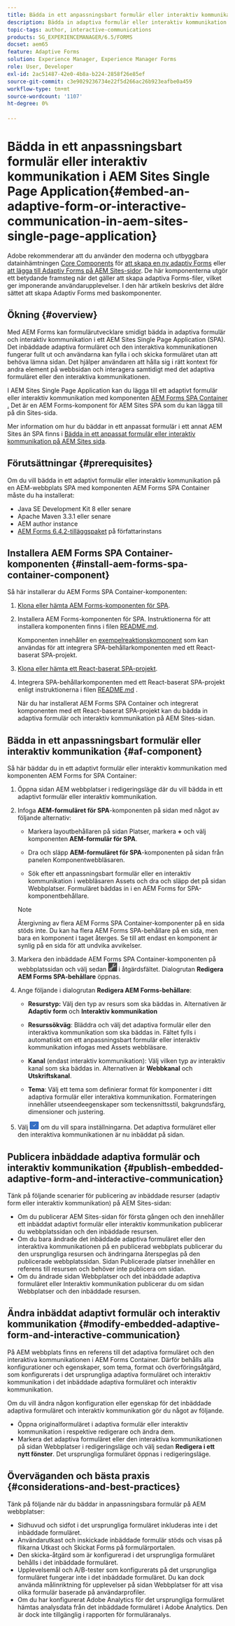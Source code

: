 ```yaml
---
title: Bädda in ett anpassningsbart formulär eller interaktiv kommunikation i AEM Sites Single Page Application
description: Bädda in adaptiva formulär eller interaktiv kommunikation på AEM Sites sidor. Användare kan fylla i och skicka formulär utan att lämna sidan Webbplatser.
topic-tags: author, interactive-communications
products: SG_EXPERIENCEMANAGER/6.5/FORMS
docset: aem65
feature: Adaptive Forms
solution: Experience Manager, Experience Manager Forms
role: User, Developer
exl-id: 2ac51487-42e0-4b8a-b224-2858f26e85ef
source-git-commit: c3e9029236734e22f5d266ac26b923eafbe0a459
workflow-type: tm+mt
source-wordcount: '1107'
ht-degree: 0%

---
```


# Bädda in ett anpassningsbart formulär eller interaktiv kommunikation i AEM Sites Single Page Application{#embed-an-adaptive-form-or-interactive-communication-in-aem-sites-single-page-application}

<span class="preview"> Adobe rekommenderar att du använder den moderna och utbyggbara datainhämtningen [Core Components](https://experienceleague.adobe.com/docs/experience-manager-core-components/using/adaptive-forms/introduction.html) för [att skapa en ny adaptiv Forms](/help/forms/using/create-an-adaptive-form-core-components.md) eller [att lägga till Adaptiv Forms på AEM Sites-sidor](/help/forms/using/create-or-add-an-adaptive-form-to-aem-sites-page.md). De här komponenterna utgör ett betydande framsteg när det gäller att skapa adaptiva Forms-filer, vilket ger imponerande användarupplevelser. I den här artikeln beskrivs det äldre sättet att skapa Adaptiv Forms med baskomponenter. </span>

## Ökning {#overview}

Med AEM Forms kan formulärutvecklare smidigt bädda in adaptiva formulär och interaktiv kommunikation i ett AEM Sites Single Page Application (SPA). Det inbäddade adaptiva formuläret och den interaktiva kommunikationen fungerar fullt ut och användarna kan fylla i och skicka formuläret utan att behöva lämna sidan. Det hjälper användaren att hålla sig i rätt kontext för andra element på webbsidan och interagera samtidigt med det adaptiva formuläret eller den interaktiva kommunikationen.

I AEM Sites Single Page Application kan du lägga till ett adaptivt formulär eller interaktiv kommunikation med komponenten [AEM Forms SPA Container](../../forms/using/embed-adaptive-form-aem-sites-spa.md#af-component) [.](../../forms/using/embed-adaptive-form-aem-sites-spa.md#af-component) Det är en AEM Forms-komponent för AEM Sites SPA som du kan lägga till på din Sites-sida.

Mer information om hur du bäddar in ett anpassat formulär i ett annat AEM Sites än SPA finns i [Bädda in ett anpassat formulär eller interaktiv kommunikation på AEM Sites sida](/help/forms/using/embed-adaptive-form-aem-sites.md).

## Förutsättningar {#prerequisites}

Om du vill bädda in ett adaptivt formulär eller interaktiv kommunikation på en AEM-webbplats SPA med komponenten AEM Forms SPA Container måste du ha installerat:

* Java SE Development Kit 8 eller senare
* Apache Maven 3.3.1 eller senare
* AEM author instance
* [AEM Forms 6.4.2-tilläggspaket](https://helpx.adobe.com/aem-forms/kb/aem-forms-releases.html) på författarinstans

## Installera AEM Forms SPA Container-komponenten {#install-aem-forms-spa-container-component}

Så här installerar du AEM Forms SPA Container-komponenten:

1. [Klona eller hämta AEM Forms-komponenten för SPA](https://github.com/Adobe-Marketing-Cloud/aem-forms/tree/master/forms-spa).
1. Installera AEM Forms-komponenten för SPA. Instruktionerna för att installera komponenten finns i filen [README.md](https://github.com/Adobe-Marketing-Cloud/aem-forms/tree/master/forms-spa#aem-form-component).

   Komponenten innehåller en [exempelreaktionskomponent](https://github.com/Adobe-Marketing-Cloud/aem-forms/tree/master/forms-spa/react-component) som kan användas för att integrera SPA-behållarkomponenten med ett React-baserat SPA-projekt.

1. [Klona eller hämta ett React-baserat SPA-projekt](https://github.com/adobe/aem-sample-we-retail-journal).
1. Integrera SPA-behållarkomponenten med ett React-baserat SPA-projekt enligt instruktionerna i filen [README.md](https://github.com/Adobe-Marketing-Cloud/aem-forms/tree/master/forms-spa/react-component#aem-form-react-component-for-spa---editor) .

   När du har installerat AEM Forms SPA Container och integrerat komponenten med ett React-baserat SPA-projekt kan du bädda in adaptiva formulär och interaktiv kommunikation på AEM Sites-sidan.

## Bädda in ett anpassningsbart formulär eller interaktiv kommunikation {#af-component}

Så här bäddar du in ett adaptivt formulär eller interaktiv kommunikation med komponenten AEM Forms for SPA Container:

1. Öppna sidan AEM webbplatser i redigeringsläge där du vill bädda in ett adaptivt formulär eller interaktiv kommunikation.
1. Infoga **AEM-formuläret för SPA**-komponenten på sidan med något av följande alternativ:

   * Markera layoutbehållaren på sidan Platser, markera **+** och välj komponenten **AEM-formulär för SPA**.

   * Dra och släpp **AEM-formuläret för SPA**-komponenten på sidan från panelen Komponentwebbläsaren.
   * Sök efter ett anpassningsbart formulär eller en interaktiv kommunikation i webbläsaren Assets och dra och släpp det på sidan Webbplatser. Formuläret bäddas in i en AEM Forms for SPA-komponentbehållare.

   >[!NOTE]
   >
   >Återgivning av flera AEM Forms SPA Container-komponenter på en sida stöds inte. Du kan ha flera AEM Forms SPA-behållare på en sida, men bara en komponent i taget återges. Se till att endast en komponent är synlig på en sida för att undvika avvikelser.

1. Markera den inbäddade AEM Forms SPA Container-komponenten på webbplatssidan och välj sedan ![settings_icon](assets/settings_icon.png) i åtgärdsfältet. Dialogrutan **Redigera AEM Forms SPA-behållare** öppnas.
1. Ange följande i dialogrutan **Redigera AEM Forms-behållare**:

   * **Resurstyp:** Välj den typ av resurs som ska bäddas in. Alternativen är **Adaptiv form** och **Interaktiv kommunikation**

   * **Resurssökväg**: Bläddra och välj det adaptiva formulär eller den interaktiva kommunikation som ska bäddas in. Fältet fylls i automatiskt om ett anpassningsbart formulär eller interaktiv kommunikation infogas med Assets webbläsare.
   * **Kanal** (endast interaktiv kommunikation): Välj vilken typ av interaktiv kanal som ska bäddas in. Alternativen är **Webbkanal** och **Utskriftskanal**.

   * **Tema**: Välj ett tema som definierar format för komponenter i ditt adaptiva formulär eller interaktiva kommunikation. Formateringen innehåller utseendeegenskaper som teckensnittsstil, bakgrundsfärg, dimensioner och justering.

1. Välj ![done_icon](assets/done_icon.png) om du vill spara inställningarna. Det adaptiva formuläret eller den interaktiva kommunikationen är nu inbäddat på sidan.

## Publicera inbäddade adaptiva formulär och interaktiv kommunikation {#publish-embedded-adaptive-form-and-interactive-communication}

Tänk på följande scenarier för publicering av inbäddade resurser (adaptiv form eller interaktiv kommunikation) på AEM Sites-sidan:

* Om du publicerar AEM Sites-sidan för första gången och den innehåller ett inbäddat adaptivt formulär eller interaktiv kommunikation publicerar du webbplatssidan och den inbäddade resursen.
* Om du bara ändrade det inbäddade adaptiva formuläret eller den interaktiva kommunikationen på en publicerad webbplats publicerar du den ursprungliga resursen och ändringarna återspeglas på den publicerade webbplatssidan. Sidan Publicerade platser innehåller en referens till resursen och behöver inte publicera om sidan.
* Om du ändrade sidan Webbplatser och det inbäddade adaptiva formuläret eller Interaktiv kommunikation publicerar du om sidan Webbplatser och den inbäddade resursen.

## Ändra inbäddat adaptivt formulär och interaktiv kommunikation {#modify-embedded-adaptive-form-and-interactive-communication}

På AEM webbplats finns en referens till det adaptiva formuläret och den interaktiva kommunikationen i AEM Forms Container. Därför behålls alla konfigurationer och egenskaper, som tema, format och överföringsåtgärd, som konfigurerats i det ursprungliga adaptiva formuläret och interaktiv kommunikation i det inbäddade adaptiva formuläret och interaktiv kommunikation.

Om du vill ändra någon konfiguration eller egenskap för det inbäddade adaptiva formuläret och interaktiv kommunikation gör du något av följande.

* Öppna originalformuläret i adaptiva formulär eller interaktiv kommunikation i respektive redigerare och ändra dem.
* Markera det adaptiva formuläret eller den interaktiva kommunikationen på sidan Webbplatser i redigeringsläge och välj sedan **Redigera i ett nytt fönster**. Det ursprungliga formuläret öppnas i redigeringsläge.

## Överväganden och bästa praxis {#considerations-and-best-practices}

Tänk på följande när du bäddar in anpassningsbara formulär på AEM webbplatser:

* Sidhuvud och sidfot i det ursprungliga formuläret inkluderas inte i det inbäddade formuläret.
* Användarutkast och inskickade inbäddade formulär stöds och visas på flikarna Utkast och Skickat Forms på formulärportalen.
* Den skicka-åtgärd som är konfigurerad i det ursprungliga formuläret behålls i det inbäddade formuläret.
* Upplevelsemål och A/B-tester som konfigurerats på det ursprungliga formuläret fungerar inte i det inbäddade formuläret. Du kan dock använda målinriktning för upplevelser på sidan Webbplatser för att visa olika formulär baserade på användarprofiler.
* Om du har konfigurerat Adobe Analytics för det ursprungliga formuläret hämtas analysdata från det inbäddade formuläret i Adobe Analytics. Den är dock inte tillgänglig i rapporten för formuläranalys.
